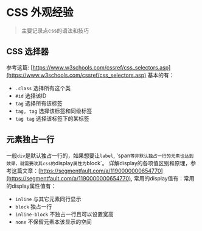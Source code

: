 # CSS 外观经验
> 主要记录点css的语法和技巧


## CSS 选择器
参考这篇: [https://www.w3schools.com/cssref/css_selectors.asp](https://www.w3schools.com/cssref/css_selectors.asp)
基本的有：
- `.class` 选择所有这个类
- `#id` 选择该ID
- `tag` 选择所有该标签
- `tag, tag` 选择该标签和同级标签
- `tag tag` 选择该标签下的某标签


## 元素独占一行
一般`div`是默认独占一行的，如果想要让`label`, 'span`等非默认独占一行的元素也达到效果，就需要改其css的`display`属性为`block`。
详解display的各项值区别和原理，参考这篇文章：[https://segmentfault.com/a/1190000000654770](https://segmentfault.com/a/1190000000654770),
常用的display值有：常用的display属性值有：
- `inline` 与其它元素同行显示
- `block` 独占一行
- `inline-block` 不独占一行且可以设置宽高
- `none` 不保留元素本该显示的空间
